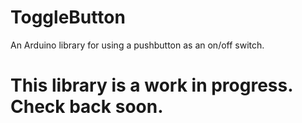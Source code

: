 ToggleButton
============

An Arduino library for using a pushbutton as an on/off switch.

This library is a work in progress. Check back soon.
===
